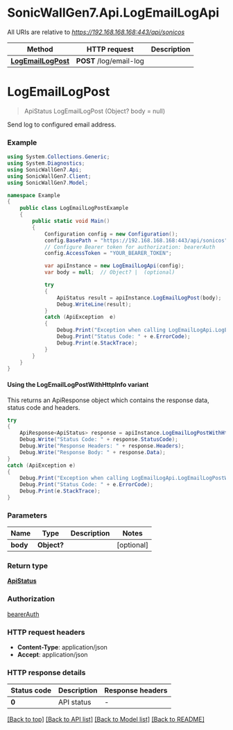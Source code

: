 # SonicWallGen7.Api.LogEmailLogApi

All URIs are relative to *https://192.168.168.168:443/api/sonicos*

| Method | HTTP request | Description |
|--------|--------------|-------------|
| [**LogEmailLogPost**](LogEmailLogApi.md#logemaillogpost) | **POST** /log/email-log |  |

<a id="logemaillogpost"></a>
# **LogEmailLogPost**
> ApiStatus LogEmailLogPost (Object? body = null)



Send log to configured email address.

### Example
```csharp
using System.Collections.Generic;
using System.Diagnostics;
using SonicWallGen7.Api;
using SonicWallGen7.Client;
using SonicWallGen7.Model;

namespace Example
{
    public class LogEmailLogPostExample
    {
        public static void Main()
        {
            Configuration config = new Configuration();
            config.BasePath = "https://192.168.168.168:443/api/sonicos";
            // Configure Bearer token for authorization: bearerAuth
            config.AccessToken = "YOUR_BEARER_TOKEN";

            var apiInstance = new LogEmailLogApi(config);
            var body = null;  // Object? |  (optional) 

            try
            {
                ApiStatus result = apiInstance.LogEmailLogPost(body);
                Debug.WriteLine(result);
            }
            catch (ApiException  e)
            {
                Debug.Print("Exception when calling LogEmailLogApi.LogEmailLogPost: " + e.Message);
                Debug.Print("Status Code: " + e.ErrorCode);
                Debug.Print(e.StackTrace);
            }
        }
    }
}
```

#### Using the LogEmailLogPostWithHttpInfo variant
This returns an ApiResponse object which contains the response data, status code and headers.

```csharp
try
{
    ApiResponse<ApiStatus> response = apiInstance.LogEmailLogPostWithHttpInfo(body);
    Debug.Write("Status Code: " + response.StatusCode);
    Debug.Write("Response Headers: " + response.Headers);
    Debug.Write("Response Body: " + response.Data);
}
catch (ApiException e)
{
    Debug.Print("Exception when calling LogEmailLogApi.LogEmailLogPostWithHttpInfo: " + e.Message);
    Debug.Print("Status Code: " + e.ErrorCode);
    Debug.Print(e.StackTrace);
}
```

### Parameters

| Name | Type | Description | Notes |
|------|------|-------------|-------|
| **body** | **Object?** |  | [optional]  |

### Return type

[**ApiStatus**](ApiStatus.md)

### Authorization

[bearerAuth](../README.md#bearerAuth)

### HTTP request headers

 - **Content-Type**: application/json
 - **Accept**: application/json


### HTTP response details
| Status code | Description | Response headers |
|-------------|-------------|------------------|
| **0** | API status |  -  |

[[Back to top]](#) [[Back to API list]](../README.md#documentation-for-api-endpoints) [[Back to Model list]](../README.md#documentation-for-models) [[Back to README]](../README.md)

